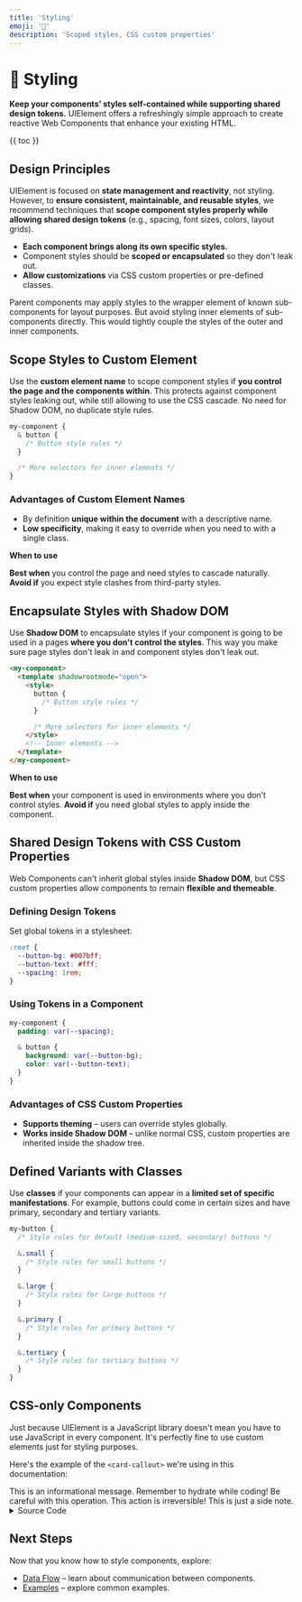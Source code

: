 ```yaml
---
title: 'Styling'
emoji: '🎨'
description: 'Scoped styles, CSS custom properties'
---
```


<section-hero>

# 🎨 Styling

<div>
  <p class="lead"><strong>Keep your components’ styles self-contained while supporting shared design tokens.</strong> UIElement offers a refreshingly simple approach to create reactive Web Components that enhance your existing HTML.</p>
  {{ toc }}
</div>
</section-hero>

<section>

## Design Principles

UIElement is focused on **state management and reactivity**, not styling. However, to **ensure consistent, maintainable, and reusable styles**, we recommend techniques that **scope component styles properly while allowing shared design tokens** (e.g., spacing, font sizes, colors, layout grids).

- **Each component brings along its own specific styles.**
- Component styles should be **scoped or encapsulated** so they don't leak out.
- **Allow customizations** via CSS custom properties or pre-defined classes.

Parent components may apply styles to the wrapper element of known sub-components for layout purposes. But avoid styling inner elements of sub-components directly. This would tightly couple the styles of the outer and inner components.

</section>

<section>

## Scope Styles to Custom Element

Use the **custom element name** to scope component styles if **you control the page and the components within**. This protects against component styles leaking out, while still allowing to use the CSS cascade. No need for Shadow DOM, no duplicate style rules.

```css
my-component {
  & button {
    /* Button style rules */
  }

  /* More selectors for inner elements */
}
```

### Advantages of Custom Element Names

- By definition **unique within the document** with a descriptive name.
- **Low specificity**, making it easy to override when you need to with a single class.

<card-callout class="tip">

**When to use**

**Best when** you control the page and need styles to cascade naturally.
**Avoid if** you expect style clashes from third-party styles.

</card-callout>

</section>

<section>

## Encapsulate Styles with Shadow DOM

Use **Shadow DOM** to encapsulate styles if your component is going to be used in a pages **where you don't control the styles**. This way you make sure page styles don't leak in and component styles don't leak out.

```html
<my-component>
  <template shadowrootmode="open">
    <style>
      button {
        /* Button style rules */
      }

      /* More selectors for inner elements */
    </style>
    <!-- Inner elements -->
  </template>
</my-component>
```

<card-callout class="tip">

**When to use**

**Best when** your component is used in environments where you don’t control styles.
**Avoid if** you need global styles to apply inside the component.

</card-callout>

</section>

<section>

## Shared Design Tokens with CSS Custom Properties

Web Components can't inherit global styles inside **Shadow DOM**, but CSS custom properties allow components to remain **flexible and themeable**.

### Defining Design Tokens

Set global tokens in a stylesheet:

```css
:root {
  --button-bg: #007bff;
  --button-text: #fff;
  --spacing: 1rem;
}
```

### Using Tokens in a Component

```css
my-component {
  padding: var(--spacing);

  & button {
    background: var(--button-bg);
    color: var(--button-text);
  }
}
```

### Advantages of CSS Custom Properties

- **Supports theming** – users can override styles globally.
- **Works inside Shadow DOM** – unlike normal CSS, custom properties are inherited inside the shadow tree.

</section>

<section>

## Defined Variants with Classes

Use **classes** if your components can appear in a **limited set of specific manifestations**. For example, buttons could come in certain sizes and have primary, secondary and tertiary variants.

```css
my-button {
  /* Style rules for default (medium-sized, secondary) buttons */

  &.small {
    /* Style rules for small buttons */
  }

  &.large {
    /* Style rules for large buttons */
  }

  &.primary {
    /* Style rules for primary buttons */
  }

  &.tertiary {
    /* Style rules for tertiary buttons */
  }
}
```

</section>

<section>

## CSS-only Components

Just because UIElement is a JavaScript library doesn't mean you have to use JavaScript in every component. It's perfectly fine to use custom elements just for styling purposes.

Here's the example of the `<card-callout>` we're using in this documentation:

<module-demo>
	<div class="preview">
		<card-callout>This is an informational message.</card-callout>
		<card-callout class="tip">Remember to hydrate while coding!</card-callout>
		<card-callout class="caution">Be careful with this operation.</card-callout>
		<card-callout class="danger">This action is irreversible!</card-callout>
		<card-callout class="note">This is just a side note.</card-callout>
	</div>
	<details>
		<summary>Source Code</summary>
		<module-lazy src="./examples/card-callout.html">
			<card-callout>
				<p class="loading" role="status" aria-live="polite">Loading...</p>
				<p class="error" role="alert" aria-live="assertive" hidden></p>
			</card-callout>
		</module-lazy>
	</details>
</module-demo>

</section>

<section>

## Next Steps

Now that you know how to style components, explore:

- [Data Flow](data-flow.html) – learn about communication between components.
- [Examples](examples.html) – explore common examples.

</section>
